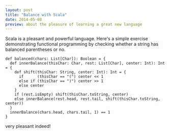 ```yaml
---
layout: post
title: "Balance with Scala"
date: 2014-05-08
preview: about the pleasure of learning a great new language
---
```


Scala is a pleasant and powerful language. Here's a simple exercise demonstrating functional programming by checking whether a string has balanced parentheses or no.

    def balanced(chars: List[Char]): Boolean = {
      def innerBalance(thisChar: Char, rest: List[Char], center: Int): Int = {
        def shift(thisChar: String, center: Int): Int = {
          if      (thisChar == "(") center << 1
          else if (thisChar == ")") center >> 1
          else center
        }
        if (rest.isEmpty) shift(thisChar.toString, center)
        else innerBalance(rest.head, rest.tail, shift(thisChar.toString, center))
      }
      innerBalance(chars.head, chars.tail, 1) == 1
    }

very pleasant indeed!
